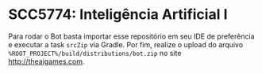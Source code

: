 # SCC5774: Inteligência Artificial I

Para rodar o Bot basta importar esse repositório em seu IDE de preferência e executar a task `srcZip` via Gradle. Por fim, realize o upload do arquivo `%ROOT_PROJECT%/build/distributions/bot.zip` no site http://theaigames.com.
